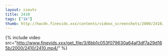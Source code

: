```yaml
--- 
layout: sieutv
title: 2410
tags: ["1k"]
thumb: http://hwcdn.finevids.xxx/contents/videos_screenshots/2000/2410/preview.mp4.jpg
---
```

{% include video src="http://www.finevids.xxx/get_file/3/6bb1c053f079630a64af3df7a29d165b/2000/2410/2410.mp4/" %} 
